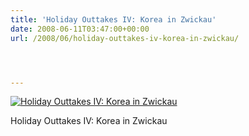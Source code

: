 ```yaml
---
title: 'Holiday Outtakes IV: Korea in Zwickau'
date: 2008-06-11T03:47:00+00:00
url: /2008/06/holiday-outtakes-iv-korea-in-zwickau/




---
```

<div class="flickr">
  <a href="http://www.flickr.com/photos/schreibblogade/2570223195/" title="Holiday Outtakes IV: Korea in Zwickau"><img src="//farm4.static.flickr.com/3094/2570223195_1b2f3d638b.jpg" alt="Holiday Outtakes IV: Korea in Zwickau" /></a></p>

  <p>
    Holiday Outtakes IV: Korea in Zwickau
  </p>
</div>
